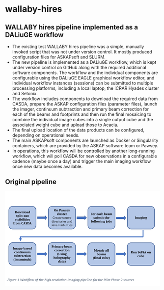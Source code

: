 # wallaby-hires

## WALLABY hires pipeline implemented as a DALiuGE workflow
- The existing test WALLABY hires pipeline was a simple, manually invoked script that was not under version control. It mostly produced configuration files for ASKAPsoft and SLURM. 
- The new pipeline is implemented as a DALiuGE workflow, which is kept under version control on GitHub along with the required additional software components. The workflow and the individual components are configurable using the DALiuGE EAGLE graphical workflow editor, and individual workflow instances (sessions) can be submitted to multiple processing platforms, including a local laptop, the ICRAR Hyades cluster and Setonix.
- The workflow includes components to download the required data from CASDA, prepare the ASKAP configuration files (parameter files), launch the imager, continuum subtraction and primary beam correction for each of the beams and footprints and then run the final mosaicing to combine the individual image cubes into a single output cube and the associated weight cube and upload those to Acacia.
- The final upload location of the data products can be configured, depending on operational needs.
- The main ASKAPsoft components are launched as Docker or Singularity containers, which are provided by the ASKAP software team or Pawsey.
- In operations, this workflow will be controlled by another long-running workflow, which will poll CASDA for new observations in a configurable cadence (maybe once a day) and trigger the main imaging workflow once new data becomes available. 

## Original pipeline
![Alt text](images/wallaby-hires-old-pipeline.png)

